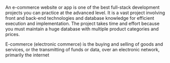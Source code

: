 An e-commerce website or app is one of the best full-stack development projects you can practice at the advanced level.
It is a vast project involving front and back-end technologies and database knowledge for efficient execution and implementation.
The project takes time and effort because you must maintain a huge database with multiple product categories and prices.

E-commerce (electronic commerce) is the buying and selling of goods and services, or the transmitting of funds or data, over an electronic network, primarily the internet
